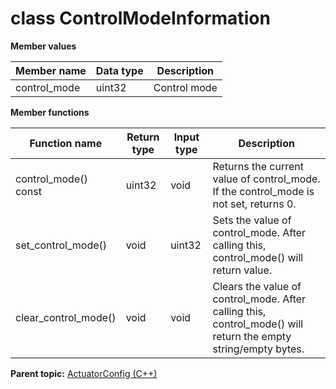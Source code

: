 # class ControlModeInformation

 **Member values** 

|Member name|Data type|Description|
|-----------|---------|-----------|
|control\_mode|uint32|Control mode|

 **Member functions** 

|Function name|Return type|Input type|Description|
|-------------|-----------|----------|-----------|
|control\_mode\(\) const|uint32|void|Returns the current value of control\_mode. If the control\_mode is not set, returns 0.|
|set\_control\_mode\(\)|void|uint32|Sets the value of control\_mode. After calling this, control\_mode\(\) will return value.|
|clear\_control\_mode\(\)|void|void|Clears the value of control\_mode. After calling this, control\_mode\(\) will return the empty string/empty bytes.|

**Parent topic:** [ActuatorConfig \(C++\)](../../summary_pages/ActuatorConfig.md)

